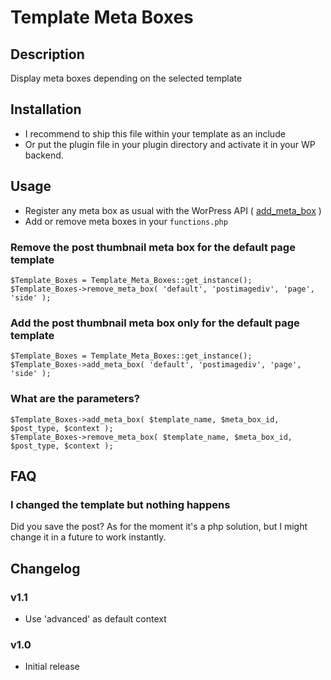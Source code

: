 Template Meta Boxes
===================

## Description

Display meta boxes depending on the selected template

## Installation

* I recommend to ship this file within your template as an include
* Or put the plugin file in your plugin directory and activate it in your WP backend.

## Usage

* Register any meta box as usual with the WorPress API ( [add_meta_box](http://codex.wordpress.org/Function_Reference/add_meta_box) )
* Add or remove meta boxes in your `functions.php`

### Remove the post thumbnail meta box for the default page template
	
	$Template_Boxes = Template_Meta_Boxes::get_instance();
	$Template_Boxes->remove_meta_box( 'default', 'postimagediv', 'page', 'side' );

### Add the post thumbnail meta box only for the default page template

	$Template_Boxes = Template_Meta_Boxes::get_instance();
	$Template_Boxes->add_meta_box( 'default', 'postimagediv', 'page', 'side' );
	
### What are the parameters?

	$Template_Boxes->add_meta_box( $template_name, $meta_box_id, $post_type, $context );
	$Template_Boxes->remove_meta_box( $template_name, $meta_box_id, $post_type, $context );
	
## FAQ

### I changed the template but nothing happens

Did you save the post? As for the moment it's a php solution, but I might change it in a future to work instantly.

## Changelog

### v1.1

* Use 'advanced' as default context

### v1.0

* Initial release
